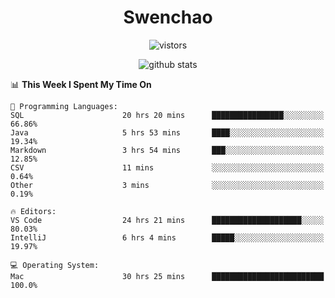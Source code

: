 <h1 align="center">Swenchao</h3>

<p align="center">
  <img src="https://visitor-badge.glitch.me/badge?page_id=Swenchao" alt="vistors" />
</p>

<p align="center">
  <img src="https://github-readme-stats.vercel.app/api?username=Swenchao&count_private=true&show_icons=true&theme=vue-dark&hide_title=true" alt="github stats" />
</p>

<!--START_SECTION:waka-->
📊 **This Week I Spent My Time On** 

```text
💬 Programming Languages: 
SQL                      20 hrs 20 mins      ████████████████░░░░░░░░░   66.86% 
Java                     5 hrs 53 mins       ████░░░░░░░░░░░░░░░░░░░░░   19.34% 
Markdown                 3 hrs 54 mins       ███░░░░░░░░░░░░░░░░░░░░░░   12.85% 
CSV                      11 mins             ░░░░░░░░░░░░░░░░░░░░░░░░░   0.64% 
Other                    3 mins              ░░░░░░░░░░░░░░░░░░░░░░░░░   0.19%

🔥 Editors: 
VS Code                  24 hrs 21 mins      ████████████████████░░░░░   80.03% 
IntelliJ                 6 hrs 4 mins        █████░░░░░░░░░░░░░░░░░░░░   19.97%

💻 Operating System: 
Mac                      30 hrs 25 mins      █████████████████████████   100.0%

```


<!--END_SECTION:waka-->
